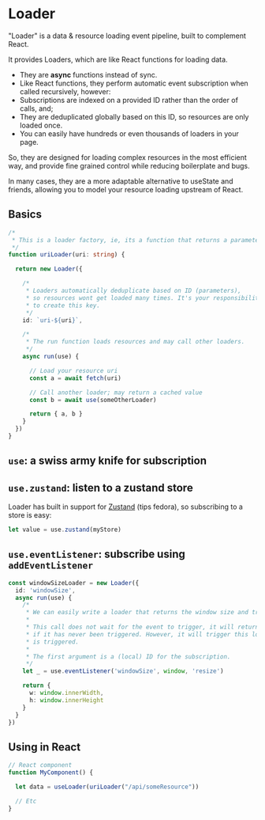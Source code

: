 

# Loader

"Loader" is a data & resource loading event pipeline, built to complement React.

It provides Loaders, which are like React functions for loading data.

* They are **async** functions instead of sync.
* Like React functions, they perform automatic event subscription when called recursively, however:
* Subscriptions are indexed on a provided ID rather than the order of calls, and;
* They are deduplicated globally based on this ID, so resources are only loaded once.
* You can easily have hundreds or even thousands of loaders in your page.

So, they are designed for loading complex resources in the most efficient way, and provide fine grained control while reducing boilerplate and bugs.

In many cases, they are a more adaptable alternative to useState and friends, allowing you to model your resource loading upstream of React.

## Basics

```typescript
/*
 * This is a loader factory, ie, its a function that returns a parameterized loader.
 */
function uriLoader(uri: string) {

  return new Loader({

    /*
     * Loaders automatically deduplicate based on ID (parameters),
     * so resources wont get loaded many times. It's your responsibility
     * to create this key.
     */
    id: `uri-${uri}`,

    /*
     * The run function loads resources and may call other loaders.
     */
    async run(use) {

      // Load your resource uri
      const a = await fetch(uri)

      // Call another loader; may return a cached value
      const b = await use(someOtherLoader)

      return { a, b }
    }
  })
}
```

## `use`: a swiss army knife for subscription

## `use.zustand`: listen to a zustand store

Loader has built in support for [Zustand](https://github.com/pmndrs/zustand) (tips fedora), so subscribing to a store is easy:

```typescript
let value = use.zustand(myStore)
```

## `use.eventListener`: subscribe using `addEventListener`

```typescript
const windowSizeLoader = new Loader({                                           
  id: 'windowSize',                                                          
  async run(use) {
    /*
     * We can easily write a loader that returns the window size and triggers when it changes
     *
     * This call does not wait for the event to trigger, it will return undefined
     * if it has never been triggered. However, it will trigger this loader when the event
     * is triggered.
     *
     * The first argument is a (local) ID for the subscription.
     */
    let _ = use.eventListener('windowSize', window, 'resize')

    return {
      w: window.innerWidth,
      h: window.innerHeight
    }
  }                                                                                 
})                                                                                  
```

## Using in React

```typescript
// React component
function MyComponent() {

  let data = useLoader(uriLoader("/api/someResource"))

  // Etc
}
```
